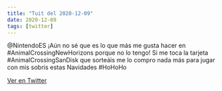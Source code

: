 ```yaml
---
title: "Tuit del 2020-12-09"
date: 2020-12-09
tags: [twitter]
---
```


@NintendoES ¡Aún no sé que es lo que más me gusta hacer en #AnimalCrossingNewHorizons porque no lo tengo! Si me toca la tarjeta #AnimalCrossingSanDisk que sorteáis me lo compro nada más para jugar con mis sobris estas Navidades #HoHoHo



[Ver en Twitter](https://twitter.com/i/web/status/1336807105018388480)
